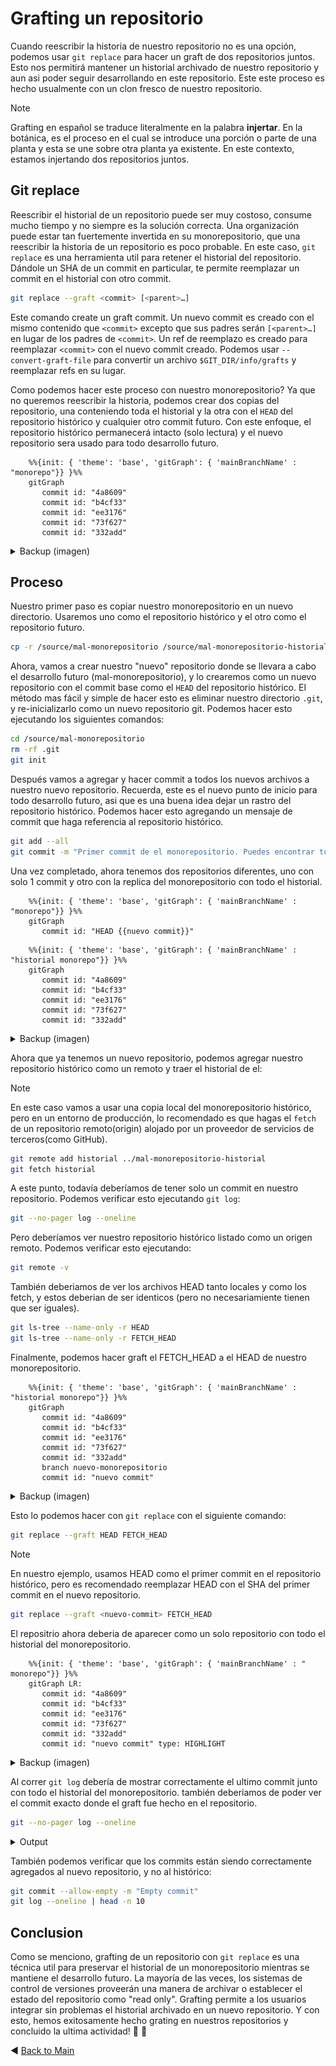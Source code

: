 
# Grafting un repositorio

Cuando reescribir la historia de nuestro repositorio no es una opción, podemos usar `git replace` para hacer un graft de dos repositorios juntos. Esto nos permitirá mantener un historial archivado de nuestro repositorio y aun asi poder seguir desarrollando en  este repositorio. Este este proceso es hecho usualmente con un clon fresco de nuestro repositorio.

> [!NOTE]
> Grafting en español se traduce literalmente en la palabra __injertar__. En la botánica, es el proceso en el cual se introduce una porción o parte de una planta y esta se une sobre otra planta ya existente. En este contexto, estamos injertando dos repositorios juntos.

## Git replace

Reescribir el historial de un repositorio puede ser muy costoso, consume mucho tiempo y no siempre es la solución correcta. Una organización puede estar tan fuertemente invertida en su monorepositorio, que una reescribir la historia de un repositorio es poco probable. En este caso, `git replace` es una herramienta util para retener el historial del repositorio. Dándole un SHA de un commit en particular, te permite reemplazar un commit en el historial con otro commit.

```bash
git replace --graft <commit> [<parent>…​]
```

Este comando create un graft commit. Un nuevo commit es creado con el mismo contenido que `<commit>` excepto que sus padres serán `[<parent>…​]` en lugar de los padres de `<commit>`. Un ref de reemplazo es creado para reemplazar `<commit>` con el nuevo commit creado.
Podemos usar `--convert-graft-file` para convertir un archivo `$GIT_DIR/info/grafts` y reemplazar refs en su lugar.

Como podemos hacer este proceso con nuestro monorepositorio? Ya que no queremos reescribir la historia, podemos crear dos copias del repositorio, una conteniendo toda el historial y la otra con el `HEAD` del repositorio histórico y cualquier otro commit futuro. Con este enfoque, el repositorio histórico permanecerá intacto (solo lectura) y el nuevo repositorio sera usado para todo desarrollo futuro.

```mermaid
    %%{init: { 'theme': 'base', 'gitGraph': { 'mainBranchName' : "monorepo"}} }%%
    gitGraph
       commit id: "4a8609"
       commit id: "b4cf33"
       commit id: "ee3176"
       commit id: "73f627"
       commit id: "332add"
```

<details><summary> Backup (imagen)</summary>

![monorepositorio](../images/monorepositorio.png)
</details>

## Proceso

Nuestro primer paso es copiar nuestro monorepositorio en un nuevo directorio. Usaremos uno como el repositorio histórico y el otro como el repositorio futuro.

```bash
cp -r /source/mal-monorepositorio /source/mal-monorepositorio-historial
```

Ahora, vamos a crear nuestro "nuevo" repositorio donde se llevara a cabo el desarrollo futuro (mal-monorepositorio), y lo crearemos como un nuevo repositorio con el commit base como el `HEAD` del repositorio histórico. El método mas fácil y simple de hacer esto es eliminar nuestro directorio `.git`, y re-inicializarlo como un nuevo repositorio git. Podemos hacer esto ejecutando los siguientes comandos:

```bash
cd /source/mal-monorepositorio
rm -rf .git
git init
```

Después vamos a agregar y hacer commit a todos los nuevos archivos a nuestro nuevo repositorio. Recuerda, este es el nuevo punto de inicio para todo desarrollo futuro, asi que es una buena idea dejar un rastro del repositorio histórico. Podemos hacer esto agregando un mensaje de commit que haga referencia al repositorio histórico.

```bash
git add --all
git commit -m "Primer commit de el monorepositorio. Puedes encontrar todo el historial de el repositorio aquí https://github.com/devopsdaysmedellin/monorepositorio"
```

Una vez completado, ahora tenemos dos repositorios diferentes, uno con solo 1 commit y otro con la replica del monorepositorio con todo el historial.

```mermaid
    %%{init: { 'theme': 'base', 'gitGraph': { 'mainBranchName' : "monorepo"}} }%%
    gitGraph
       commit id: "HEAD {{nuevo commit}}"
```

```mermaid
    %%{init: { 'theme': 'base', 'gitGraph': { 'mainBranchName' : "historial monorepo"}} }%%
    gitGraph
       commit id: "4a8609"
       commit id: "b4cf33"
       commit id: "ee3176"
       commit id: "73f627"
       commit id: "332add"
```

<details><summary> Backup (imagen)</summary>

![monorepositorio un commit](../images/monorepo-un-commit.png)
</details>

Ahora que ya tenemos un nuevo repositorio, podemos agregar nuestro repositorio histórico como un remoto y traer el historial de el:

>[!NOTE]
> En este caso vamos a usar una copia local del monorepositorio histórico, pero en un entorno de producción, lo recomendado es que hagas el `fetch` de un repositorio remoto(origin) alojado por un proveedor de servicios de terceros(como GitHub).

```bash
git remote add historial ../mal-monorepositorio-historial
git fetch historial
```

A este punto, todavía deberíamos de tener solo un commit en nuestro repositorio. Podemos verificar esto ejecutando `git log`:

```bash
git --no-pager log --oneline
```

Pero deberíamos ver nuestro repositorio histórico listado como un origen remoto. Podemos verificar esto ejecutando:

```bash
git remote -v
```

También deberiamos de ver los archivos HEAD tanto locales y como los fetch, y estos deberian de ser identicos (pero no necesariamiente tienen que ser iguales).

```bash
git ls-tree --name-only -r HEAD
git ls-tree --name-only -r FETCH_HEAD
```

Finalmente, podemos hacer graft el FETCH_HEAD a el HEAD de nuestro monorepositorio.

```mermaid
    %%{init: { 'theme': 'base', 'gitGraph': { 'mainBranchName' : "historial monorepo"}} }%%
    gitGraph
       commit id: "4a8609"
       commit id: "b4cf33"
       commit id: "ee3176"
       commit id: "73f627"
       commit id: "332add"
       branch nuevo-monorepositorio
       commit id: "nuevo commit"
```

<details><summary> Backup (imagen)</summary>

![monorepositorio e historial](../images/monorepo-e-historial.png)
</details>

Esto lo podemos hacer con `git replace` con el siguiente comando:

```bash
git replace --graft HEAD FETCH_HEAD
```

> [!NOTE]
> En nuestro ejemplo, usamos HEAD como el primer commit en el repositorio histórico, pero es recomendado reemplazar HEAD con el SHA del primer commit en el nuevo repositorio.
>
> ```bash
> git replace --graft <nuevo-commit> FETCH_HEAD
> ```

El repositrio ahora deberia de aparecer como un solo repositorio con todo el historial del monorepositorio.

```mermaid
    %%{init: { 'theme': 'base', 'gitGraph': { 'mainBranchName' : " monorepo"}} }%%
    gitGraph LR:
       commit id: "4a8609"
       commit id: "b4cf33"
       commit id: "ee3176"
       commit id: "73f627"
       commit id: "332add"
       commit id: "nuevo commit" type: HIGHLIGHT
```

<details><summary> Backup (imagen)</summary>

![monorepositorio e historial](../images/nuevo-monorepo.png)
</details>

Al correr `git log` debería de mostrar correctamente el ultimo commit junto con todo el historial del monorepositorio. también deberíamos de poder ver el commit exacto donde el graft fue hecho en el repositorio.

```bash
git --no-pager log --oneline
```

<details><summary>Output</summary>

```bash
b6f65f59 (HEAD -> main, replaced, origin/main) Primer commit de el monorepositorio. Puedes encontrar todo el historial de el repositorio aqui https://github.com/devopsdaysmedellin/monorepositorio
332addd (historial/main) removiendo backup
73f627b usando fmt para imprimir mensaje
ee31768 Merge pull request #1 from devopsdaysmedellin/amenocal/README
b4cf337 agregar README
4a86093 imprimir el mensaje
4fa2962 mensaje
d56d6b4 init cli
f9a40dc Initial commit
```

</details>

También podemos verificar que los commits están siendo correctamente agregados al nuevo repositorio, y no al histórico:

```bash
git commit --allow-empty -m "Empty commit"
git log --oneline | head -n 10
```

## Conclusion

Como se menciono, grafting de un repositorio con `git replace` es una técnica util para preservar el historial de un monorepositorio mientras se mantiene el desarrollo futuro. La mayoría de las veces, los sistemas de control de versiones proveerán una manera de archivar o establecer el estado del repositorio como "read only". Grafting permite a los usuarios integrar sin problemas el historial archivado en un nuevo repositorio. Y con esto, hemos exitosamente hecho grating en nuestros repositorios y concluido la ultima actividad! 🎉 🎉

:arrow_backward: [Back to Main](../README.md)
